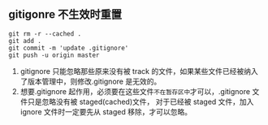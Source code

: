 ## gitigonre 不生效时重置

```shell
git rm -r --cached .
git add .
git commit -m 'update .gitignore'
git push -u origin master
```

1. gitignore 只能忽略那些原来没有被 track 的文件，如果某些文件已经被纳入了版本管理中，则修改.gitignore 是无效的。
2. 想要.gitignore 起作用，必须要在这些文件`不在暂存区中`才可以，.gitignore 文件只是忽略没有被 staged(cached)文件， 对于已经被 staged 文件，加入 ignore 文件时一定要先从 staged 移除，才可以忽略。
